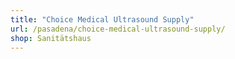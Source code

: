 ```yaml
---
title: "Choice Medical Ultrasound Supply"
url: /pasadena/choice-medical-ultrasound-supply/
shop: Sanitätshaus
---
```

